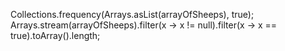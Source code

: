 Collections.frequency(Arrays.asList(arrayOfSheeps), true);
Arrays.stream(arrayOfSheeps).filter(x -> x != null).filter(x -> x == true).toArray().length;